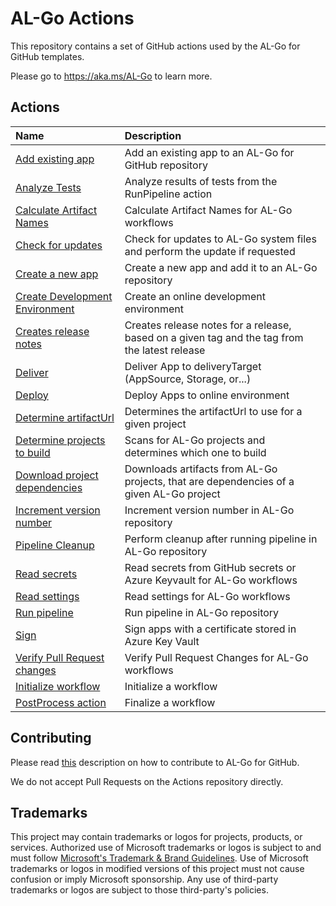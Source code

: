 # AL-Go Actions

This repository contains a set of GitHub actions used by the AL-Go for GitHub templates.

Please go to https://aka.ms/AL-Go to learn more.

## Actions

| Name | Description |
| :-- | :-- |
| [Add existing app](AddExistingApp) | Add an existing app to an AL-Go for GitHub repository |
| [Analyze Tests](AnalyzeTests) | Analyze results of tests from the RunPipeline action |
| [Calculate Artifact Names](CalculateArtifactNames) | Calculate Artifact Names for AL-Go workflows |
| [Check for updates](CheckForUpdates) | Check for updates to AL-Go system files and perform the update if requested |
| [Create a new app](CreateApp) | Create a new app and add it to an AL-Go repository |
| [Create Development Environment](CreateDevelopmentEnvironment) | Create an online development environment |
| [Creates release notes](CreateReleaseNotes) | Creates release notes for a release, based on a given tag and the tag from the latest release |
| [Deliver](Deliver) | Deliver App to deliveryTarget (AppSource, Storage, or...) |
| [Deploy](Deploy) | Deploy Apps to online environment |
| [Determine artifactUrl](DetermineArtifactUrl) | Determines the artifactUrl to use for a given project |
| [Determine projects to build](DetermineProjectsToBuild) | Scans for AL-Go projects and determines which one to build |
| [Download project dependencies](DownloadProjectDependencies) | Downloads artifacts from AL-Go projects, that are dependencies of a given AL-Go project |
| [Increment version number](IncrementVersionNumber) | Increment version number in AL-Go repository |
| [Pipeline Cleanup](PipelineCleanup) | Perform cleanup after running pipeline in AL-Go repository |
| [Read secrets](ReadSecrets) | Read secrets from GitHub secrets or Azure Keyvault for AL-Go workflows |
| [Read settings](ReadSettings) | Read settings for AL-Go workflows |
| [Run pipeline](RunPipeline) | Run pipeline in AL-Go repository |
| [Sign](Sign) | Sign apps with a certificate stored in Azure Key Vault |
| [Verify Pull Request changes](VerifyPRChanges) | Verify Pull Request Changes for AL-Go workflows |
| [Initialize workflow](WorkflowInitialize) | Initialize a workflow |
| [PostProcess action](WorkflowPostProcess) | Finalize a workflow |

## Contributing

Please read [this](https://github.com/microsoft/AL-Go/blob/main/Scenarios/Contribute.md) description on how to contribute to AL-Go for GitHub.

We do not accept Pull Requests on the Actions repository directly.

## Trademarks

This project may contain trademarks or logos for projects, products, or services. Authorized use of Microsoft
trademarks or logos is subject to and must follow
[Microsoft's Trademark & Brand Guidelines](https://www.microsoft.com/en-us/legal/intellectualproperty/trademarks/usage/general).
Use of Microsoft trademarks or logos in modified versions of this project must not cause confusion or imply Microsoft sponsorship.
Any use of third-party trademarks or logos are subject to those third-party's policies.
